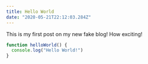 ```yaml
---
title: Hello World
date: "2020-05-21T22:12:03.284Z"
---
```


This is my first post on my new fake blog! How exciting!

```js
function helloWorld() {
  console.log("Hello World!")
}
```
